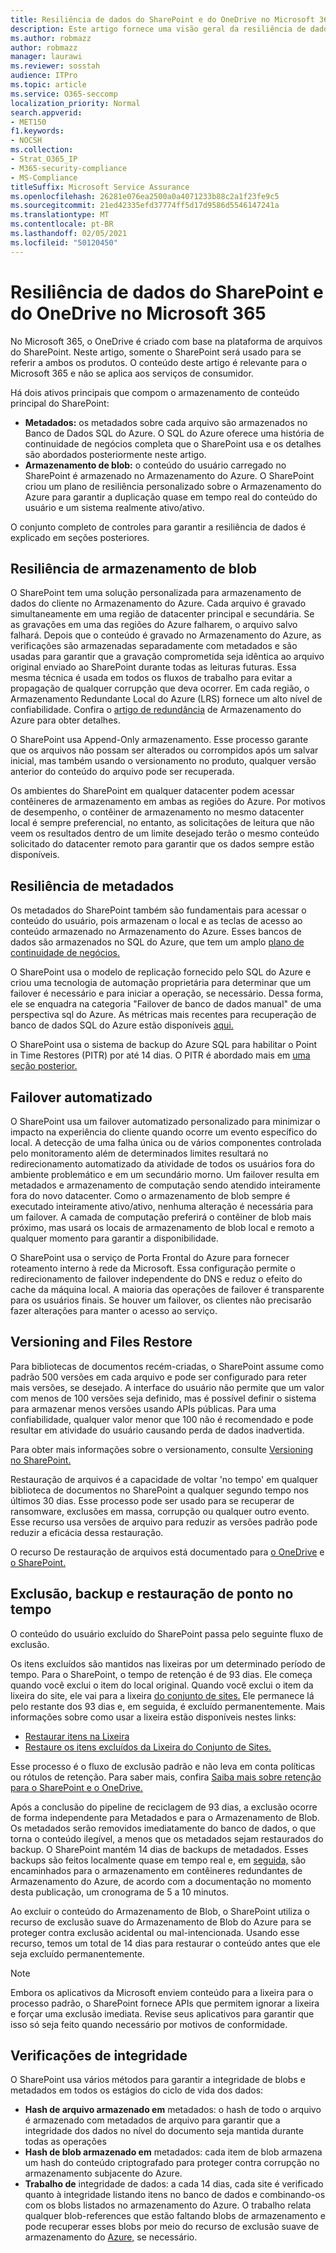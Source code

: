 ```yaml
---
title: Resiliência de dados do SharePoint e do OneDrive no Microsoft 365
description: Este artigo fornece uma visão geral da resiliência de dados do SharePoint e do OneDrive no Microsoft 365.
ms.author: robmazz
author: robmazz
manager: laurawi
ms.reviewer: sosstah
audience: ITPro
ms.topic: article
ms.service: O365-seccomp
localization_priority: Normal
search.appverid:
- MET150
f1.keywords:
- NOCSH
ms.collection:
- Strat_O365_IP
- M365-security-compliance
- MS-Compliance
titleSuffix: Microsoft Service Assurance
ms.openlocfilehash: 26281e076ea2500a0a4071233b88c2a1f23fe9c5
ms.sourcegitcommit: 21ed42335efd37774ff5d17d9586d5546147241a
ms.translationtype: MT
ms.contentlocale: pt-BR
ms.lasthandoff: 02/05/2021
ms.locfileid: "50120450"
---
```

# <a name="sharepoint-and-onedrive-data-resiliency-in-microsoft-365"></a>Resiliência de dados do SharePoint e do OneDrive no Microsoft 365

No Microsoft 365, o OneDrive é criado com base na plataforma de arquivos do SharePoint. Neste artigo, somente o SharePoint será usado para se referir a ambos os produtos. O conteúdo deste artigo é relevante para o Microsoft 365 e não se aplica aos serviços de consumidor.

Há dois ativos principais que compom o armazenamento de conteúdo principal do SharePoint:

- **Metadados:** os metadados sobre cada arquivo são armazenados no Banco de Dados SQL do Azure. O SQL do Azure oferece uma história de continuidade de negócios completa que o SharePoint usa e os detalhes são abordados posteriormente neste artigo.
- **Armazenamento de blob:** o conteúdo do usuário carregado no SharePoint é armazenado no Armazenamento do Azure. O SharePoint criou um plano de resiliência personalizado sobre o Armazenamento do Azure para garantir a duplicação quase em tempo real do conteúdo do usuário e um sistema realmente ativo/ativo.

O conjunto completo de controles para garantir a resiliência de dados é explicado em seções posteriores.

## <a name="blob-storage-resilience"></a>Resiliência de armazenamento de blob

O SharePoint tem uma solução personalizada para armazenamento de dados do cliente no Armazenamento do Azure. Cada arquivo é gravado simultaneamente em uma região de datacenter principal e secundária. Se as gravações em uma das regiões do Azure falharem, o arquivo salvo falhará. Depois que o conteúdo é gravado no Armazenamento do Azure, as verificações são armazenadas separadamente com metadados e são usadas para garantir que a gravação comprometida seja idêntica ao arquivo original enviado ao SharePoint durante todas as leituras futuras. Essa mesma técnica é usada em todos os fluxos de trabalho para evitar a propagação de qualquer corrupção que deva ocorrer. Em cada região, o Armazenamento Redundante Local do Azure (LRS) fornece um alto nível de confiabilidade. Confira o [artigo de redundância](/azure/storage/common/storage-redundancy-lrs) de Armazenamento do Azure para obter detalhes.

O SharePoint usa Append-Only armazenamento. Esse processo garante que os arquivos não possam ser alterados ou corrompidos após um salvar inicial, mas também usando o versionamento no produto, qualquer versão anterior do conteúdo do arquivo pode ser recuperada.

Os ambientes do SharePoint em qualquer datacenter podem acessar contêineres de armazenamento em ambas as regiões do Azure. Por motivos de desempenho, o contêiner de armazenamento no mesmo datacenter local é sempre preferencial, no entanto, as solicitações de leitura que não veem os resultados dentro de um limite desejado terão o mesmo conteúdo solicitado do datacenter remoto para garantir que os dados sempre estão disponíveis.

## <a name="metadata-resilience"></a>Resiliência de metadados

Os metadados do SharePoint também são fundamentais para acessar o conteúdo do usuário, pois armazenam o local e as teclas de acesso ao conteúdo armazenado no Armazenamento do Azure. Esses bancos de dados são armazenados no SQL do Azure, que tem um amplo [plano de continuidade de negócios.](/azure/sql-database/sql-database-business-continuity)

O SharePoint usa o modelo de replicação fornecido pelo SQL do Azure e criou uma tecnologia de automação proprietária para determinar que um failover é necessário e para iniciar a operação, se necessário. Dessa forma, ele se enquadra na categoria "Failover de banco de dados manual" de uma perspectiva sql do Azure. As métricas mais recentes para recuperação de banco de dados SQL do Azure estão disponíveis [aqui.](/azure/azure-sql/database/business-continuity-high-availability-disaster-recover-hadr-overview#recover-a-database-to-the-existing-server)

O SharePoint usa o sistema de backup do Azure SQL para habilitar o Point in Time Restores (PITR) por até 14 dias. O PITR é abordado mais em [uma seção posterior.](#deletion-backup-and-point-in-time-restore)

## <a name="automated-failover"></a>Failover automatizado

O SharePoint usa um failover automatizado personalizado para minimizar o impacto na experiência do cliente quando ocorre um evento específico do local. A detecção de uma falha única ou de vários componentes controlada pelo monitoramento além de determinados limites resultará no redirecionamento automatizado da atividade de todos os usuários fora do ambiente problemático e em um secundário morno. Um failover resulta em metadados e armazenamento de computação sendo atendido inteiramente fora do novo datacenter. Como o armazenamento de blob sempre é executado inteiramente ativo/ativo, nenhuma alteração é necessária para um failover. A camada de computação preferirá o contêiner de blob mais próximo, mas usará os locais de armazenamento de blob local e remoto a qualquer momento para garantir a disponibilidade.

O SharePoint usa o serviço de Porta Frontal do Azure para fornecer roteamento interno à rede da Microsoft. Essa configuração permite o redirecionamento de failover independente do DNS e reduz o efeito do cache da máquina local. A maioria das operações de failover é transparente para os usuários finais. Se houver um failover, os clientes não precisarão fazer alterações para manter o acesso ao serviço.

## <a name="versioning-and-files-restore"></a>Versioning and Files Restore

Para bibliotecas de documentos recém-criadas, o SharePoint assume como padrão 500 versões em cada arquivo e pode ser configurado para reter mais versões, se desejado. A interface do usuário não permite que um valor com menos de 100 versões seja definido, mas é possível definir o sistema para armazenar menos versões usando APIs públicas. Para uma confiabilidade, qualquer valor menor que 100 não é recomendado e pode resultar em atividade do usuário causando perda de dados inadvertida.

Para obter mais informações sobre o versionamento, consulte [Versioning no SharePoint.](/microsoft-365/community/versioning-basics-best-practices)

Restauração de arquivos é a capacidade de voltar 'no tempo' em qualquer biblioteca de documentos no SharePoint a qualquer segundo tempo nos últimos 30 dias. Esse processo pode ser usado para se recuperar de ransomware, exclusões em massa, corrupção ou qualquer outro evento. Esse recurso usa versões de arquivo para reduzir as versões padrão pode reduzir a eficácia dessa restauração.

O recurso De restauração de arquivos está documentado para [o OneDrive](https://support.office.com/article/restore-your-onedrive-fa231298-759d-41cf-bcd0-25ac53eb8a15) e [o SharePoint.](https://support.office.com/article/Restore-a-document-library-317791c3-8bd0-4dfd-8254-3ca90883d39a)

## <a name="deletion-backup-and-point-in-time-restore"></a>Exclusão, backup e restauração de ponto no tempo

O conteúdo do usuário excluído do SharePoint passa pelo seguinte fluxo de exclusão.

Os itens excluídos são mantidos nas lixeiras por um determinado período de tempo. Para o SharePoint, o tempo de retenção é de 93 dias. Ele começa quando você exclui o item do local original. Quando você exclui o item da lixeira do site, ele vai para a lixeira [do conjunto de sites.](https://support.office.com/article/restore-deleted-items-from-the-site-collection-recycle-bin-5fa924ee-16d7-487b-9a0a-021b9062d14b) Ele permanece lá pelo restante dos 93 dias e, em seguida, é excluído permanentemente. Mais informações sobre como usar a lixeira estão disponíveis nestes links:

- [Restaurar itens na Lixeira](https://support.office.com/article/Restore-items-in-the-Recycle-Bin-of-a-SharePoint-site-6df466b6-55f2-4898-8d6e-c0dff851a0be)
- [Restaure os itens excluídos da Lixeira do Conjunto de Sites.](https://support.office.com/article/Restore-deleted-items-from-the-site-collection-recycle-bin-5fa924ee-16d7-487b-9a0a-021b9062d14b)

Esse processo é o fluxo de exclusão padrão e não leva em conta políticas ou rótulos de retenção. Para saber mais, confira [Saiba mais sobre retenção para o SharePoint e o OneDrive.](/microsoft-365/compliance/retention-policies-sharepoint)

Após a conclusão do pipeline de reciclagem de 93 dias, a exclusão ocorre de forma independente para Metadados e para o Armazenamento de Blob. Os metadados serão removidos imediatamente do banco de dados, o que torna o conteúdo ilegível, a menos que os metadados sejam restaurados do backup. O SharePoint mantém 14 dias de backups de metadados. Esses backups são feitos localmente quase em tempo real e, em [seguida,](/azure/sql-database/sql-database-automated-backups) são encaminhados para o armazenamento em contêineres redundantes de Armazenamento do Azure, de acordo com a documentação no momento desta publicação, um cronograma de 5 a 10 minutos.

Ao excluir o conteúdo do Armazenamento de Blob, o SharePoint utiliza o recurso de exclusão suave do Armazenamento de Blob do Azure para se proteger contra exclusão acidental ou mal-intencionada. Usando esse recurso, temos um total de 14 dias para restaurar o conteúdo antes que ele seja excluído permanentemente.

>[!Note]
>Embora os aplicativos da Microsoft enviem conteúdo para a lixeira para o processo padrão, o SharePoint fornece APIs que permitem ignorar a lixeira e forçar uma exclusão imediata. Revise seus aplicativos para garantir que isso só seja feito quando necessário por motivos de conformidade.

## <a name="integrity-checks"></a>Verificações de integridade

O SharePoint usa vários métodos para garantir a integridade de blobs e metadados em todos os estágios do ciclo de vida dos dados:

- **Hash de arquivo armazenado em** metadados: o hash de todo o arquivo é armazenado com metadados de arquivo para garantir que a integridade dos dados no nível do documento seja mantida durante todas as operações
- **Hash de blob armazenado em** metadados: cada item de blob armazena um hash do conteúdo criptografado para proteger contra corrupção no armazenamento subjacente do Azure.
- **Trabalho de** integridade de dados: a cada 14 dias, cada site é verificado quanto à integridade listando itens no banco de dados e combinando-os com os blobs listados no armazenamento do Azure. O trabalho relata qualquer blob-references que estão faltando blobs de armazenamento e pode recuperar esses blobs por meio do recurso de exclusão suave de armazenamento do [Azure,](/azure/storage/blobs/soft-delete-blob-overview) se necessário.
